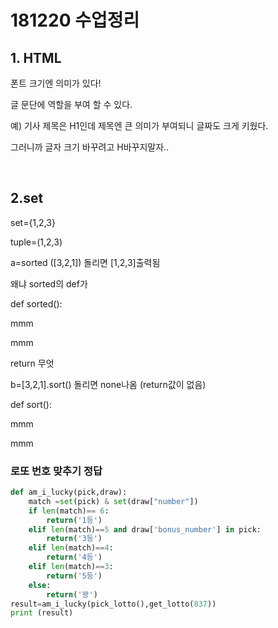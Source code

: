 # 181220 수업정리

## 1. HTML

폰트 크기엔 의미가 있다!

글 문단에 역할을 부여 할 수 있다. 

예) 기사 제목은 H1인데 제목엔 큰 의미가 부여되니 글짜도 크게 키웠다.

그러니까 글자 크기 바꾸려고 H바꾸지말자..



​		

## 2.set

set={1,2,3}

tuple=(1,2,3)



a=sorted ([3,2,1]) 돌리면 [1,2,3]출력됨

왜냐 sorted의 def가 

def sorted():

mmm

mmm

return 무엇

b=[3,2,1].sort() 돌리면 none나옴 (return값이 없음)

def sort():

mmm

mmm

### 로또 번호 맞추기 정답

```python
def am_i_lucky(pick,draw):
    match =set(pick) & set(draw["number"])
    if len(match)== 6:
        return('1등')
    elif len(match)==5 and draw['bonus_number'] in pick:
        return('3등')
    elif len(match)==4:
        return('4등')
    elif len(match)==3:
        return('5등')
    else:
        return('꽝')
result=am_i_lucky(pick_lotto(),get_lotto(837))
print (result)
```











